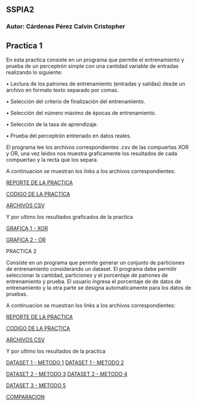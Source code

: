 ## SSPIA2
### Autor: Cárdenas Pérez Calvin Cristopher

## Practica 1
En esta practica consiste en un programa que permite el entrenamiento y prueba de un perceptrón simple con una cantidad variable de entradas realizando lo siguiente:

• Lectura de los patrones de entrenamiento (entradas y salidas) desde un archivo en formato
texto separado por comas.

• Selección del criterio de finalización del entrenamiento.

• Selección del número máximo de épocas de entrenamiento.

• Selección de la tasa de aprendizaje.

• Prueba del perceptrón entrenado en datos reales.

El programa lee los archivos correspondientes .csv de las compuertas XOR y OR, una vez leidos nos muestra graficamente los resultados de cada compuertao y la recta que los separa.

A continuacion se muestran los links a los archivos correspondientes:

[REPORTE DE LA PRACTICA](https://github.com/KelvinD10S/SSPIA2/blob/master/ReportedePerceptronSimple.pdf#hash)

[CODIGO DE LA PRACTICA](https://github.com/KelvinD10S/SSPIA2/blob/master/PracticeNo1.py#hash)

[ARCHIVOS CSV](https://github.com/KelvinD10S/SSPIA2/blob/master/ArchivosCSV#hash)

Y por ultimo los resultados graficados de la practica

[GRAFICA 1 - XOR](https://github.com/KelvinD10S/SSPIA2/blob/37f2bcefc06bd8abd168384ebe1da1eebe93e31f/Resultados/XOR.png)

[GRAFICA 2 - OR](https://github.com/KelvinD10S/SSPIA2/blob/37f2bcefc06bd8abd168384ebe1da1eebe93e31f/Resultados/OR.png)

PRACTICA 2

Consiste en un programa que permite generar un conjunto de particiones de entrenamiento considerando un dataset. El programa debe permitir seleccionar la cantidad, particiones y el porcentaje de patrones de entrenamiento y prueba. El usuario ingresa el porcentaje de de datos de entrenamiento y la otra parte se designa automaticamente para los datos de pruebas.

A continuacion se muestran los links a los archivos correspondientes:

[REPORTE DE LA PRACTICA](https://github.com/KelvinD10S/SSPIA2/blob/master/ReportedePractica2.pdf#hash)

[CODIGO DE LA PRACTICA](https://github.com/KelvinD10S/SSPIA2/blob/master/PracticeNo2.py#hash)

[ARCHIVOS CSV](https://github.com/KelvinD10S/SSPIA2/blob/master/ArchivosCSV#hash)

Y por ultimo los resultados de la practica

[DATASET 1 - METODO 1](https://github.com/KelvinD10S/SSPIA2/blob/37f2bcefc06bd8abd168384ebe1da1eebe93e31f/Resultados/Metodo1.png)
[DATASET 1 - METODO 2](https://github.com/KelvinD10S/SSPIA2/blob/37f2bcefc06bd8abd168384ebe1da1eebe93e31f/Resultados/Metodo2.png)

[DATASET 2 - METODO 3](https://github.com/KelvinD10S/SSPIA2/blob/37f2bcefc06bd8abd168384ebe1da1eebe93e31f/Resultados/Metodo3.png)
[DATASET 2 - METODO 4](https://github.com/KelvinD10S/SSPIA2/blob/37f2bcefc06bd8abd168384ebe1da1eebe93e31f/Resultados/Metodo4.png)

[DATASET 3 - METODO 5](https://github.com/KelvinD10S/SSPIA2/blob/37f2bcefc06bd8abd168384ebe1da1eebe93e31f/Resultados/Metodo5.png)

[COMPARACION](https://github.com/KelvinD10S/SSPIA2/blob/37f2bcefc06bd8abd168384ebe1da1eebe93e31f/Resultados/GraficaComparacion.png)


